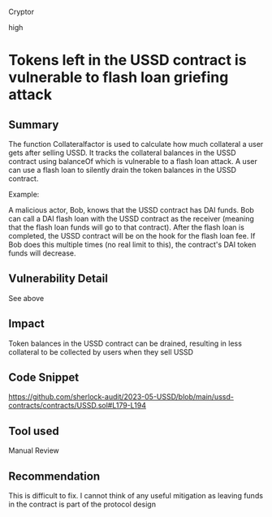Cryptor

high

# Tokens left in the USSD contract is vulnerable to flash loan griefing attack

## Summary
The function Collateralfactor is used to calculate how much collateral a user gets after selling USSD. It tracks the collateral balances in the USSD contract using balanceOf which is vulnerable to a flash loan attack. A user can use a flash loan to silently drain the token balances in the USSD contract.

Example: 

A malicious actor, Bob, knows that the USSD contract has DAI funds. Bob can call a DAI flash loan with the USSD contract as the receiver (meaning that the flash loan funds will go to that contract). After the flash loan is completed, the USSD contract will be on the hook for the flash loan fee. If Bob does this multiple times (no real limit to this), the contract's DAI token funds will decrease.

## Vulnerability Detail

See above 

## Impact

Token balances in the USSD contract can be drained, resulting in less collateral to be collected by users when they sell USSD

## Code Snippet

https://github.com/sherlock-audit/2023-05-USSD/blob/main/ussd-contracts/contracts/USSD.sol#L179-L194



## Tool used

Manual Review

## Recommendation

This is difficult to fix. I cannot think of any useful mitigation as leaving funds in the contract is part of the protocol design